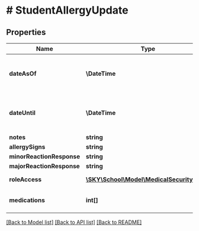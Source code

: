 # # StudentAllergyUpdate

## Properties

Name | Type | Description | Notes
------------ | ------------- | ------------- | -------------
**dateAsOf** | **\DateTime** | The date the allergy began. Use format ...  Uses &lt;a href&#x3D;\&quot;https://tools.ietf.org/html/rfc3339\&quot; target&#x3D;\&quot;_blank\&quot;&gt;ISO-8601&lt;/a&gt; format: &#x60;&#x60;&#x60;2022-01-20T16:30:00-05:00&#x60;&#x60;&#x60; | [optional]
**dateUntil** | **\DateTime** | The date the allergy ended. Use format ...  Uses &lt;a href&#x3D;\&quot;https://tools.ietf.org/html/rfc3339\&quot; target&#x3D;\&quot;_blank\&quot;&gt;ISO-8601&lt;/a&gt; format: &#x60;&#x60;&#x60;2022-01-20T16:30:00-05:00&#x60;&#x60;&#x60; | [optional]
**notes** | **string** | The notes for the allergy | [optional]
**allergySigns** | **string** | The signs of an allergic reaction | [optional]
**minorReactionResponse** | **string** | The response for a minor allergic reaction | [optional]
**majorReactionResponse** | **string** | The response for a major allergic reaction | [optional]
**roleAccess** | [**\SKY\School\Model\MedicalSecurityRole[]**](MedicalSecurityRole.md) | Array of roles. If a role is not included, default access will be set to true | [optional]
**medications** | **int[]** | The list of student medication IDs for the allergy. If included, this list will replace the existing list of medications. | [optional]

[[Back to Model list]](../../README.md#models) [[Back to API list]](../../README.md#endpoints) [[Back to README]](../../README.md)
